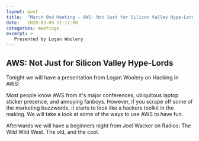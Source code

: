 ```yaml
---
layout: post
title:  "March 9nd Meeting - AWS: Not Just for Silicon Valley Hype-Lords"
date:   2020-03-09 11:17:00
categories: meetings
excerpt: >
   Presented by Logan Woolery
---
```




AWS: Not Just for Silicon Valley Hype-Lords
-----------------------------
Tonight we will have a presentation from Logan Woolery on Hacking in AWS:

  Most people know AWS from it's major conferences, ubiquitous laptop sticker presence, 
  and annoying fanboys. However, if you scrape off some of the marketing buzzwords, it 
  starts to look like a hackers toolkit in the making. We will take a look at some of 
  the ways to use AWS to have fun. 

Afterwards we will have a beginners night from Joel Wacker on Radios: The Wild Wild West. The old, and the cool.
